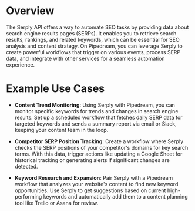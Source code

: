 # Overview

The Serply API offers a way to automate SEO tasks by providing data about search engine results pages (SERPs). It enables you to retrieve search results, rankings, and related keywords, which can be essential for SEO analysis and content strategy. On Pipedream, you can leverage Serply to create powerful workflows that trigger on various events, process SERP data, and integrate with other services for a seamless automation experience.

# Example Use Cases

- **Content Trend Monitoring**: Using Serply with Pipedream, you can monitor specific keywords for trends and changes in search engine results. Set up a scheduled workflow that fetches daily SERP data for targeted keywords and sends a summary report via email or Slack, keeping your content team in the loop.

- **Competitor SERP Position Tracking**: Create a workflow where Serply checks the SERP positions of your competitor's domains for key search terms. With this data, trigger actions like updating a Google Sheet for historical tracking or generating alerts if significant changes are detected.

- **Keyword Research and Expansion**: Pair Serply with a Pipedream workflow that analyzes your website's content to find new keyword opportunities. Use Serply to get suggestions based on current high-performing keywords and automatically add them to a content planning tool like Trello or Asana for review.
